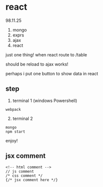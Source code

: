 # react
98.11.25

1. mongo
2. exprs
3. ajax
4. react

just one thing! when react route to /table

should be reload to ajax works!

perhaps i put one button to show data in react

## step

1. terminal 1 (windows Powershell)
```
webpack
```
2. terminal 2
```
mongo
npm start
```
enjoy!

## jsx comment
```
<!-- html comment -->
// js comment
/* css comment */
{/* jsx comment here */}
```
